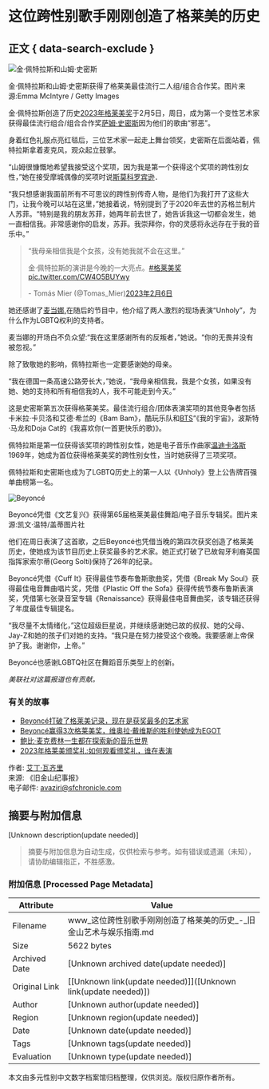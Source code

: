 # 这位跨性别歌手刚刚创造了格莱美的历史

## 正文 { data-search-exclude }


![金·佩特拉斯和山姆·史密斯](https://s3.amazonaws.com/sfc-datebook-wordpress/wp-content/uploads/sites/2/2023/02/MER857f49a1543cfb3100a170b418fd2_grammys0205-1024x682.jpg)

金·佩特拉斯和山姆·史密斯获得了格莱美最佳流行二人组/组合合作奖。图片来源:Emma McIntyre / Getty Images

金·佩特拉斯创造了历史[2023年格莱美奖](//www.t1mobile.com/music/grammys-2023-how-to-watch-the-awards-show-and-whos-performing)于2月5日，周日，成为第一个变性艺术家获得最佳流行组合/组合合作奖[萨姆·史密斯](https://www.sfchronicle.com/music/article/Music-Sam-Smith-melts-hearts-in-Oakland-5788848.php)因为他们的歌曲“邪恶”。

身着红色礼服点亮红毯后，三位艺术家一起走上舞台领奖，史密斯在后面站着，佩特拉斯拿着麦克风，观众起立鼓掌。

“山姆很慷慨地希望我接受这个奖项，因为我是第一个获得这个奖项的跨性别女性，”她在接受摩城偶像的奖项时说[斯莫科罗宾逊](https://www.sfchronicle.com/music/popquiz/article/Q-A-With-Smokey-Robinson-2905783.php)．

“我只想感谢我面前所有不可思议的跨性别传奇人物，是他们为我打开了这些大门，让我今晚可以站在这里，”她接着说，特别提到了于2020年去世的苏格兰制片人苏菲。“特别是我的朋友苏菲，她两年前去世了，她告诉我这一切都会发生，她一直相信我。非常感谢你的启发，苏菲。我崇拜你，你的灵感将永远存在于我的音乐中。”

> “我母亲相信我是个女孩，没有她我就不会在这里。”
> 
> 金·佩特拉斯的演讲是今晚的一大亮点。[#格莱美奖](https://twitter.com/hashtag/Grammys?src=hash&ref_src=twsrc%5Etfw)[pic.twitter.com/CW4O5BUYwy](https://t.co/CW4O5BUYwy)
> 
> \- Tomás Mier (@Tomas\_Mier)[2023年2月6日](https://twitter.com/Tomas_Mier/status/1622418751907045378?ref_src=twsrc%5Etfw)

她还感谢了[麦当娜,](//www.t1mobile.com/music/madonna-is-coming-to-s-f-heres-how-to-get-tickets-for-her-concert)在随后的节目中，他介绍了两人激烈的现场表演“Unholy”，为什么作为LGBTQ权利的支持者。

麦当娜的开场白不负众望:“我在这里感谢所有的反叛者，”她说。“你的无畏并没有被忽视。”

除了致敬她的影响，佩特拉斯也一定要感谢她的母亲。

“我在德国一条高速公路旁长大，”她说，“我母亲相信我，我是个女孩，如果没有她、她的支持和所有相信我的人，我不可能走到今天。”

这是史密斯第五次获得格莱美奖。最佳流行组合/团体表演奖项的其他竞争者包括卡米拉·卡贝洛和艾德·希兰的《Bam Bam》，酷玩乐队和[BTS](//www.t1mobile.com/music/with-packed-bts-shows-and-bambam-joining-the-warriors-the-bay-area-has-become-a-k-pop-hot-spot)“《我的宇宙》，波斯特·马龙和Doja Cat的《我喜欢你(一首更快乐的歌)》。

佩特拉斯是第一位获得该奖项的跨性别女性，她是电子音乐作曲家[温迪卡洛斯](https://www.sfchronicle.com/entertainment/article/Plugged-In-to-the-Music-Pioneering-electronic-2974207.php)1969年，她成为首位获得格莱美奖的跨性别女性，当时她获得了三项奖项。

佩特拉斯和史密斯也成为了LGBTQ历史上的第一人以《Unholy》登上公告牌百强单曲榜第一名。

![Beyoncé](https://s3.amazonaws.com/sfc-datebook-wordpress/wp-content/uploads/sites/2/2023/02/MER4cd2be0004e228eabe5b993e4b35f_grammys_beyonce0205-1024x682.jpg)

Beyoncé凭借《文艺复兴》获得第65届格莱美最佳舞蹈/电子音乐专辑奖。图片来源:凯文·温特/盖蒂图片社

他们在周日表演了这首歌，之后Beyoncé也凭借当晚的第四次获奖创造了格莱美历史，使她成为该节目历史上获奖最多的艺术家。她正式打破了已故匈牙利裔英国指挥家索尔蒂(Georg Solti)保持了26年的纪录。

Beyoncé凭借《Cuff It》获得最佳节奏布鲁斯歌曲奖，凭借《Break My Soul》获得最佳电音舞曲唱片奖，凭借《Plastic Off the Sofa》获得传统节奏布鲁斯表演奖，凭借第七张录音室专辑《Renaissance》获得最佳电音舞曲奖，该专辑还获得了年度最佳专辑提名。

“我尽量不太情绪化，”这位超级巨星说，并继续感谢她已故的叔叔、她的父母、Jay-Z和她的孩子们对她的支持。“我只是在努力接受这个夜晚。我要感谢上帝保护了我。谢谢你，上帝。”

Beyoncé也感谢LGBTQ社区在舞蹈音乐类型上的创新。

_美联社对这篇报道也有贡献。_

### 有关的故事
- [Beyoncé打破了格莱美记录，现在是获奖最多的艺术家](//www.t1mobile.com/music/beyonce-breaks-grammys-record-is-now-most-decorated-artist)
- [Beyoncé赢得3次格莱美奖，维奥拉·戴维斯的胜利使她成为EGOT](//www.t1mobile.com/music/grammy-winner-viola-davis-makes-her-an-egot)
- [鲍比·麦克费林一生都在探索新的音乐世界](//www.t1mobile.com/music/bobby-mcferrin-on-a-lifetime-of-breaking-into-new-musical-universes)
- [2023年格莱美颁奖礼:如何观看颁奖礼，谁在表演](//www.t1mobile.com/event/classical/opera-san-jose-falstaff/)

作者: [艾丁·瓦齐里](https://www.sfchronicle.com/author/aidin-vaziri/)  
来源: 《旧金山纪事报》  
电子邮件: avaziri@sfchronicle.com  
<!-- tcd_original_link https://www.t1mobile.com/music/this-trans-singer-just-made-grammy-history -->


## 摘要与附加信息

<!-- tcd_abstract -->
[Unknown description(update needed)]
<!-- tcd_abstract_end -->

> 摘要与附加信息为自动生成，仅供检索与参考。如有错误或遗漏（未知），请协助编辑指正，不胜感激。

### 附加信息 [Processed Page Metadata]

| Attribute       | Value                                  |
|-----------------|----------------------------------------|
| Filename        | www_这位跨性别歌手刚刚创造了格莱美的历史_-_旧金山艺​​术与娱乐指南.md                             |
| Size            | 5622 bytes                           |
| Archived Date   | [Unknown archived date(update needed)]                             |
| Original Link   | [[Unknown link(update needed)]]([Unknown link(update needed)])                       |
| Author          | [Unknown author(update needed)]                               |
| Region          | [Unknown region(update needed)]                               |
| Date            | [Unknown date(update needed)]                                 |
| Tags            | [Unknown tags(update needed)]                                 |
| Evaluation            | [Unknown type(update needed)]                                 |
<!-- tcd_table_end -->

本文由多元性别中文数字档案馆归档整理，仅供浏览。版权归原作者所有。
